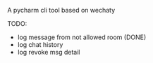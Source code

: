 A pycharm cli tool based on wechaty

TODO:
- log message from not allowed room (DONE)
- log chat history
- log revoke msg detail